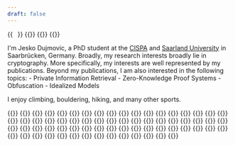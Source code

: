 ```yaml
---
draft: false
---
```

{{<image float="right" width="11em" frame="true" caption="Me, hidden behind a moustache" src="jesko.dujmovic.jpg">}}
{{<container>}}
    {{<resume-section title="About Me">}}
        {{<resume-entry>}}
            <p>
            I'm Jesko Dujmovic, a PhD student at the <a href="https://cispa.de/">CISPA</a> and <a href="https://www.uni-saarland.de">Saarland University</a> in Saarbrücken, Germany.
            Broadly, my research interests broadly lie in cryptography. More specifically, my interests are well represented by my publications. Beyond my publications, I am also interested in the following topics:
             - Private Information Retrieval
             - Zero-Knowledge Proof Systems
             - Obfuscation
             - Idealized Models
            </p>
            <p>
            I enjoy climbing, bouldering, hiking, and many other sports.
            </p>
        {{</resume-entry>}}
    {{</resume-section>}}
    {{<resume-section title="Education" >}}
        {{<resume-entry what="Bachelor of Computer Science"
                         where="Saarland University"
                         when="2015–2019">}}
        {{</resume-entry>}}
        {{<resume-entry what="Master of Computer Science"
                         where="Saarland University"
                         when="2019–2020">}}
        {{</resume-entry>}}
        {{<resume-entry what="PhD"
                         where="CISPA Helmholtz Center for Information Security"
                         when="2020–present">}}
        {{</resume-entry>}}
    {{</resume-section>}}
    {{<resume-section title="Publications">}}
        {{<resume-entry what="Time-Lock Puzzles with Efficient Batch Solving"
                        where="ePrint"
                        when="October 2023">}}
        {{</resume-entry>}}
        {{<resume-entry what="Rate-1 Incompressible Encryption from Standard Assumptions"
                        where="Theory of Cryptography Conference"
                        when="November 2022">}}
        {{</resume-entry>}}
        {{<resume-entry what="Maliciously Circuit-Private FHE from Information-Theoretic Principles"
                        where="Information-Theoretic Cryptography 2022"
                        when="July 2022">}}
        {{</resume-entry>}}
        {{<resume-entry what="Algebraic Restriction Codes and Their Applications"
                        where="Innovations in Theoretical Computer Science"
                        when="February 2022">}}
        {{</resume-entry>}}
    {{</resume-section>}}
    {{<resume-section title="Talks">}}
        {{<resume-entry what="Basics of 2PC"
                        where="CISPA Cryptography Graduate Seminar"
                        when="October 2023">}}
        {{</resume-entry>}}
        {{<resume-entry what="Time-Lock Puzzles with Efficient Batch Solving"
                        where="CISPA Cryptography Seminar"
                        when="October 2023">}}
        {{</resume-entry>}}
        {{<resume-entry what="OT Exentsions Cannot Communicate Optimally"
                        where="MPI-SP Bochum"
                        when="July 2023">}}
        {{</resume-entry>}}
        {{<resume-entry what="Simple, Single-Server PIR with Sublinear Server Computation"
                        where="CISPA Cryptography Seminar"
                        when="April 2023">}}
        {{</resume-entry>}}
        {{<resume-entry what="How Not to Use the Random Oracle"
                        where="Young Researchers Cryptography Seminar"
                        when="March 2023">}}
        {{</resume-entry>}}
        {{<resume-entry what="Doubly Efficient Private Information Retrieval"
                        where="CISPA Cryptography Seminar"
                        when="December 2022">}}
        {{</resume-entry>}}
        {{<resume-entry what="Rate-1 Incompressible Encryption from Standard Assumptions"
                        where="Theory of Cryptography Conference"
                        when="November 2022">}}
        {{</resume-entry>}}
        {{<resume-entry what="How Not to Use the Random Oracle"
                        where="CISPA Cryptography Seminar"
                        when="September 2022">}}
        {{</resume-entry>}}
        {{<resume-entry what="Maliciously Circuit-Private FHE from Information-Theoretic Principles"
                        where="Information-Theoretic Cryptography 2022"
                        when="July 2022">}}
        {{</resume-entry>}}
        {{<resume-entry what="Post-Quantum Insecurity from LWE"
                        where="CISPA Cryptography Seminar"
                        when="July 2022">}}
        {{</resume-entry>}}
        {{<resume-entry what="Algebraic Restriction Codes and Their Applications"
                        where="Innovations in Theoretical Computer Science"
                        when="February 2022">}}
        {{</resume-entry>}}
        {{<resume-entry what="Maliciously Circuit-Private FHE from Information-Theoretic Principles"
                        where="CISPA Cryptography Seminar"
                        when="December 2021">}}
        {{</resume-entry>}}
    {{</resume-section>}}
    {{<resume-section title="Teaching">}}
        {{<resume-entry what="Organizer for CISPA Cryptography Seminar"
                        where="CISPA"
                        when="May 2022 - present">}}
        {{</resume-entry>}}
        {{<resume-entry what="Teaching Assistant for Advanced Cryptography Seminar"
                        where="Saarland University"
                        when="Summer Semester 2023">}}
        {{</resume-entry>}}
        {{<resume-entry what="Teaching Assistant for Cryptography"
                        where="Saarland University"
                        when="Summer Semester 2021">}}
        {{</resume-entry>}}
        {{<resume-entry what="Organizer for CISPA Bachelor and Master Thesis Colloquium"
                        where="CISPA"
                        when="May 2020 - June 2021">}}
        {{</resume-entry>}}
        {{<resume-entry what="Teaching Assistant for Cryptography"
                        where="Saarland University"
                        when="Summer Semester 2020">}}
        {{</resume-entry>}}
        {{<resume-entry what="Tutor for Cryptography"
                        where="Saarland University"
                        when="Summer Semester 2019">}}
        {{</resume-entry>}}
        {{<resume-entry what="Tutor for Theoretical Computer Science"
                        where="Saarland University"
                        when="Winter Semester 2018/2019">}}
        {{</resume-entry>}}
        {{<resume-entry what="Tutor for Concurrent Programming"
                        where="Saarland University"
                        when="Summer Semester 2018">}}
        {{</resume-entry>}}
        {{<resume-entry what="Tutor for Theoretical Computer Science"
                        where="Saarland University"
                        when="Winter Semester 2017/2018">}}
        {{</resume-entry>}}
    {{</resume-section>}}
{{</container>}}
{{<contact-box>}}